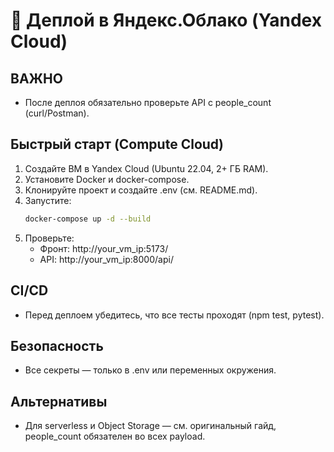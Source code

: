 # 🚀 Деплой в Яндекс.Облако (Yandex Cloud)

## ВАЖНО
- После деплоя обязательно проверьте API с people_count (curl/Postman).

## Быстрый старт (Compute Cloud)
1. Создайте ВМ в Yandex Cloud (Ubuntu 22.04, 2+ ГБ RAM).
2. Установите Docker и docker-compose.
3. Клонируйте проект и создайте .env (см. README.md).
4. Запустите:
   ```bash
   docker-compose up -d --build
   ```
5. Проверьте:
   - Фронт: http://your_vm_ip:5173/
   - API: http://your_vm_ip:8000/api/

## CI/CD
- Перед деплоем убедитесь, что все тесты проходят (npm test, pytest).

## Безопасность
- Все секреты — только в .env или переменных окружения.

## Альтернативы
- Для serverless и Object Storage — см. оригинальный гайд, people_count обязателен во всех payload.